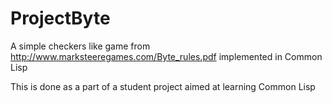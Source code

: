 # ProjectByte
A simple checkers like game from http://www.marksteeregames.com/Byte_rules.pdf implemented in Common Lisp

This is done as a part of a student project aimed at learning Common Lisp
